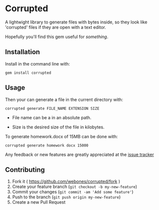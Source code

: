 # Corrupted

A lightwight library to generate files with bytes inside, so they look like 'corrupted' files if they are open with a text editor.

Hopefully you'll find this gem useful for *something*.

## Installation

Install in the command line with:

```
gem install corrupted
```

## Usage

Then your can generate a file in the current directory with:

```
corrupted generate FILE_NAME EXTENSION SIZE
```

* File name can be a in an absolute path.

* Size is the desired size of the file in kilobytes.

To generate homework.docx of 15MB can be done with:

```
corrupted generate homework docx 15000
```

Any feedback or new features are greatly appreciated at the [issue tracker](https://github.com/webones/corrupted/issues)

## Contributing

1. Fork it ( https://github.com/webones/corrupted/fork )
2. Create your feature branch (`git checkout -b my-new-feature`)
3. Commit your changes (`git commit -am 'Add some feature'`)
4. Push to the branch (`git push origin my-new-feature`)
5. Create a new Pull Request

